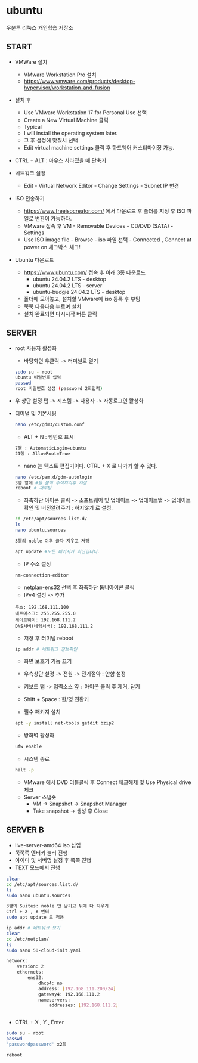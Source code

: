 # ubuntu
우분투 리눅스 개인학습 저장소

## START
- VMWare 설치
    - VMware Workstation Pro 설치
    - https://www.vmware.com/products/desktop-hypervisor/workstation-and-fusion

- 설치 후
    - Use VMware Workstation 17 for Personal Use 선택
    - Create a New Virtual Machine 클릭
    - Typical
    - I will install the operating system later.
    - 그 후 설정에 맞춰서 선택
    - Edit virtual machine settings 클릭 후 하드웨어 커스터마이징 가능.

- CTRL + ALT : 마우스 사라졌을 때 단축키

- 네트워크 설정
    - Edit - Virtual Network Editor - Change Settings - Subnet IP 변경

- ISO 전송하기
    - https://www.freeisocreator.com/ 에서 다운로드 후 폴더를 지정 후 ISO 파일로 변환이 가능하다.
    - VMware 접속 후 VM - Removable Devices - CD/DVD (SATA) - Settings
    - Use ISO image file - Browse - iso 파일 선택 - Connected , Connect at power on 체크박스 체크!

- Ubuntu 다운로드
    - https://www.ubuntu.com/ 접속 후 아래 3종 다운로드
        - ubuntu 24.04.2 LTS - desktop
        - ubuntu 24.04.2 LTS - server
        - ubuntu-budgie 24.04.2 LTS - desktop
    - 폴더에 모아놓고, 설치할 VMware에 iso 등록 후 부팅
    - 쭉쭉 다음다음 누르며 설치
    - 설치 완료되면 다시시작 버튼 클릭

## SERVER         
- root 사용자 활성화
    - 바탕화면 우클릭 -> 터미널로 열기
    ```bash
    sudo su - root
    ubuntu 비밀번호 입력
    passwd
    root 비밀번호 생성 (password 2회입력)
    ```
- 우 상단 설정 탭 -> 시스템 -> 사용자 -> 자동로그인 활성화

- 터미널 및 기본세팅
    ```bash
    nano /etc/gdm3/custom.conf
    ```

    - ALT + N : 행번호 표시

    ```bash
    7행 : AutomaticLogin=ubuntu
    21행 : AllowRoot=True
    ```
    - nano 는 텍스트 편집기이다. CTRL + X 로 나가기 할 수 있다.

    ```bash
    nano /etc/pam.d/gdm-autologin
    3행 앞에 #을 붙혀 주석처리후 저장
    reboot # 재부팅
    ```

    - 좌측하단 아이콘 클릭 -> 소프트웨어 및 업데이트 -> 업데이트탭 -> 업데이트확인 및 버전알려주기 : 하지않기 로 설정.

    ```bash
    cd /etc/apt/sources.list.d/
    ls
    nano ubuntu.sources

    3행의 noble 이후 글자 지우고 저장

    apt update #모든 패키지가 최신입니다.
    ```

    - IP 주소 설정
    ```bash
    nm-connection-editor
    ```
    - netplan-ens32 선택 후 좌측하단 톱니아이콘 클릭
    - IPv4 설정 -> 추가
    ```
    주소: 192.168.111.100
    네트마스크: 255.255.255.0
    게이트웨이: 192.168.111.2
    DNS서버(네임서버): 192.168.111.2
    ```
    - 저장 후 터미널 reboot
    ```bash
    ip addr # 네트워크 정보확인
    ```

    - 화면 보호기 기능 끄기
    - 우측상단 설정 -> 전원 -> 전기절약 : 안함 설정
    - 키보드 탭 -> 입력소스 옆 `:` 아이콘 클릭 후 제거, 닫기
    - Shift + Space : 한/영 전환키

    - 필수 패키지 설치
    ```bash
    apt -y install net-tools getdit bzip2
    ```

    - 방화벽 활성화
    ```bash
    ufw enable
    ```

    - 시스템 종료
    ```bash
    halt -p
    ```

    - VMware 에서 DVD 더블클릭 후 Connect 체크해제 및 Use Physical drive 체크
    - Server 스냅숏
        - VM -> Snapshot -> Snapshot Manager
        - Take snapshot -> 생성 후 Close

## SERVER B

- live-server-amd64 iso 삽입
- 쭉쭉쭉 엔터키 눌러 진행
- 아이디 및 서버명 설정 후 쭉쭉 진행
- TEXT 모드에서 진행
    
```bash
clear
cd /etc/apt/sources.list.d/
ls
sudo nano ubuntu.sources

3행의 Suites: noble 만 남기고 뒤에 다 지우기
Ctrl + X , Y 엔터
sudo apt update 로 적용
```

```bash
ip addr # 네트워크 보기
clear
cd /etc/netplan/
ls
sudo nano 50-cloud-init.yaml
```

```bash
network:
    version: 2
    ethernets:
        ens32:
            dhcp4: no
            address: [192.168.111.200/24]
            gateway4: 192.168.111.2
            nameservers:
                addresses: [192.168.111.2]
    
```
- CTRL + X , Y , Enter
    
```bash
sudo su - root
passwd
'passwordpassword' x2회

reboot
```
